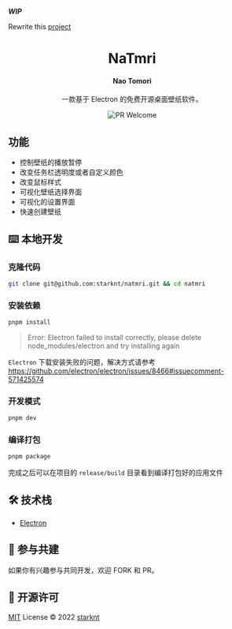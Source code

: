 ***WIP***

Rewrite this [project](https://github.com/starknt/LiveMoe)

<h1 align="center">NaTmri</h1>

<h4 align="center">Nao Tomori</h4>

<p align="center">一款基于 Electron 的免费开源桌面壁纸软件。</p>

<div align="center">

![PR Welcome](https://img.shields.io/badge/PR-welcome-brightgreen.svg?style=flat)

</div>

## 功能

- 控制壁纸的播放暂停
- 改变任务栏透明度或者自定义颜色
- 改变鼠标样式
- 可视化壁纸选择界面
- 可视化的设置界面
- 快速创建壁纸

## ⌨️ 本地开发

### 克隆代码

```bash
git clone git@github.com:starknt/natmri.git && cd natmri
```

### 安装依赖

```bash
pnpm install
```

> Error: Electron failed to install correctly, please delete node_modules/electron and try installing again

`Electron` 下载安装失败的问题，解决方式请参考 <https://github.com/electron/electron/issues/8466#issuecomment-571425574>

### 开发模式

```bash
pnpm dev
```

### 编译打包

```bash
pnpm package
```

完成之后可以在项目的 `release/build` 目录看到编译打包好的应用文件

## 🛠 技术栈

- [Electron](https://electronjs.org/)

## 🤝 参与共建

如果你有兴趣参与共同开发，欢迎 FORK 和 PR。

## 📜 开源许可

[MIT](./LICENSE) License © 2022 [starknt](https://github.com/starknt)
